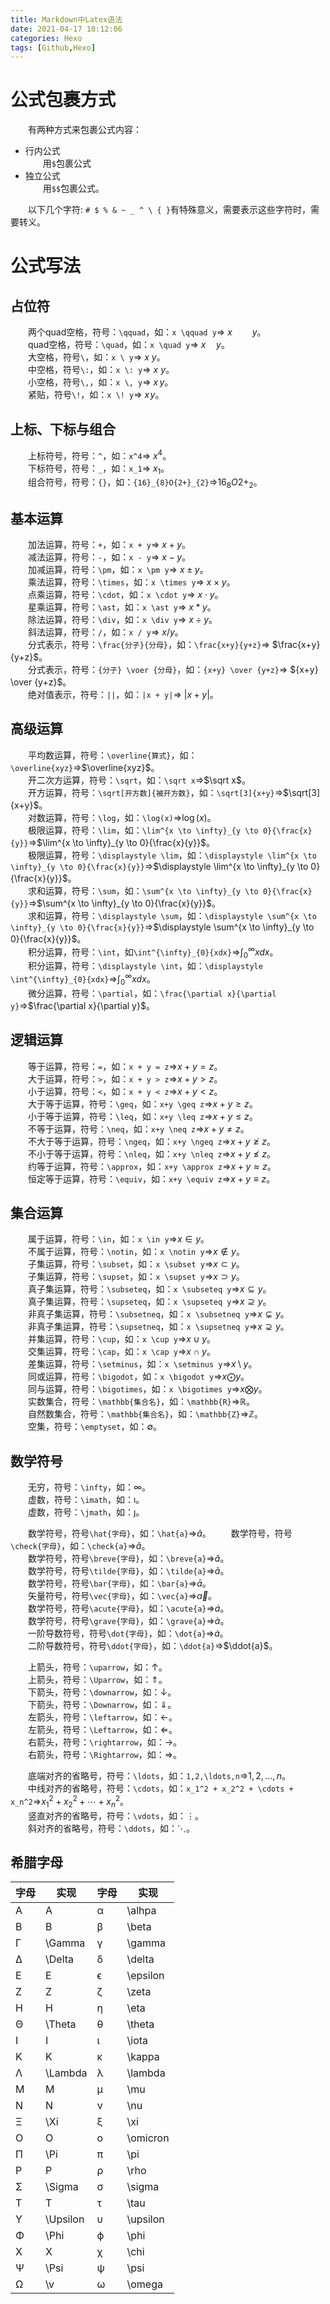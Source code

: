 ```yaml
---
title: Markdown中Latex语法
date: 2021-04-17 10:12:06
categories: Hexo
tags: [Github,Hexo]
---
```

# 公式包裹方式
&emsp;&emsp;有两种方式来包裹公式内容：
* 行内公式  
&emsp;&emsp;用`$`包裹公式
* 独立公式  
&emsp;&emsp;用`$$`包裹公式。

&emsp;&emsp;以下几个字符: `# $ % & ~ _ ^ \ { }`有特殊意义，需要表示这些字符时，需要转义。

# 公式写法
## 占位符
&emsp;&emsp;两个quad空格，符号：`\qquad`，如：`x \qquad y`=> $x \qquad y$。  
&emsp;&emsp;quad空格，符号：`\quad`，如：`x \quad y`=> $x \quad y$。  
&emsp;&emsp;大空格，符号`\`，如：`x \ y`=> $x \ y$。  
&emsp;&emsp;中空格，符号`\:`，如：`x \: y`=> $x \: y$。   
&emsp;&emsp;小空格，符号`\,`，如：`x \, y`=> $x \, y$。  
&emsp;&emsp;紧贴，符号`\!`，如：`x \! y`=>  $x \! y$。  
## 上标、下标与组合
&emsp;&emsp;上标符号，符号：`^`，如：`x^4`=> $x^4$。   
&emsp;&emsp;下标符号，符号：`_`，如：`x_1`=> $x_1$。   
&emsp;&emsp;组合符号，符号：`{}`，如：`{16}_{8}O{2+}_{2}`=>${16}_{8}O{2+}_{2}$。  ​	
## 基本运算
&emsp;&emsp;加法运算，符号：`+`，如：`x + y`=> $x + y$。    
&emsp;&emsp;减法运算，符号：`-`，如：`x - y`=> $x - y$。    
&emsp;&emsp;加减运算，符号：`\pm`，如：`x \pm y`=> $x \pm y$。  
&emsp;&emsp;乘法运算，符号：`\times`，如：`x \times y`=> $x \times y$。  
&emsp;&emsp;点乘运算，符号：`\cdot`，如：`x \cdot y`=> $x \cdot y$。    
&emsp;&emsp;星乘运算，符号：`\ast`，如：`x \ast y`=> $x \ast y$。    
&emsp;&emsp;除法运算，符号：`\div`，如：`x \div y`=> $x \div y$。    
&emsp;&emsp;斜法运算，符号：`/`，如：`x / y`=> $x / y$。    
&emsp;&emsp;分式表示，符号：`\frac{分子}{分母}`，如：`\frac{x+y}{y+z}`=> $\frac{x+y}{y+z}$。  
&emsp;&emsp;分式表示，符号：`{分子} \voer {分母}`，如：`{x+y} \over {y+z}`=> ${x+y} \over {y+z}$。  
&emsp;&emsp;绝对值表示，符号：`||`，如：`|x + y|`=> $|x + y|$。  
## 高级运算
&emsp;&emsp;平均数运算，符号：`\overline{算式}`，如：`\overline{xyz}`=>$\overline{xyz}$。  
&emsp;&emsp;开二次方运算，符号：`\sqrt`，如：`\sqrt x`=>$\sqrt x$。  
&emsp;&emsp;开方运算，符号：`\sqrt[开方数]{被开方数}`，如：`\sqrt[3]{x+y}`=>$\sqrt[3]{x+y}$。  
&emsp;&emsp;对数运算，符号：`\log`，如：`\log(x)`=>$\log(x)$。  
&emsp;&emsp;极限运算，符号：`\lim`，如：`\lim^{x \to \infty}_{y \to 0}{\frac{x}{y}}`=>$\lim^{x \to \infty}_{y \to 0}{\frac{x}{y}}$。  
​&emsp;&emsp;极限运算，符号：`\displaystyle \lim`，如：`\displaystyle \lim^{x \to \infty}_{y \to 0}{\frac{x}{y}}`=>$\displaystyle \lim^{x \to \infty}_{y \to 0}{\frac{x}{y}}$。  
&emsp;&emsp;求和运算，符号：`\sum`，如：`\sum^{x \to \infty}_{y \to 0}{\frac{x}{y}}`=>$\sum^{x \to \infty}_{y \to 0}{\frac{x}{y}}$。  
&emsp;&emsp;求和运算，符号：`\displaystyle \sum`，如：`\displaystyle \sum^{x \to \infty}_{y \to 0}{\frac{x}{y}}`=>$\displaystyle \sum^{x \to \infty}_{y \to 0}{\frac{x}{y}}$。   
&emsp;&emsp;积分运算，符号：`\int`，如`\int^{\infty}_{0}{xdx}`=>$\int^{\infty}_{0}{xdx}$。  
&emsp;&emsp;积分运算，符号：`\displaystyle \int`，如：`\displaystyle \int^{\infty}_{0}{xdx}`=>$\displaystyle \int^{\infty}_{0}{xdx}$。  
&emsp;&emsp;微分运算，符号：`\partial`，如：`\frac{\partial x}{\partial y}`=>$\frac{\partial x}{\partial y}$。  
## 逻辑运算
&emsp;&emsp;等于运算，符号：`=`，如：`x + y = z`=>$x + y = z$。  
&emsp;&emsp;大于运算，符号：`>`，如：`x + y > z`=>$x + y > z$。  
&emsp;&emsp;小于运算，符号：`<`，如：`x + y < z`=>$x + y < z$。  
&emsp;&emsp;大于等于运算，符号：`\geq`，如：`x+y \geq z`=>$x+y \geq z$。  
&emsp;&emsp;小于等于运算，符号：`\leq`，如：`x+y \leq z`=>$x+y \leq z$。  
&emsp;&emsp;不等于运算，符号：`\neq`，如：`x+y \neq z`=>$x+y \neq z$。  
&emsp;&emsp;不大于等于运算，符号：`\ngeq`，如：`x+y \ngeq z`=>$x+y \ngeq z$。   
&emsp;&emsp;不小于等于运算，符号：`\nleq`，如：`x+y \nleq z`=>$x+y \nleq z$。  
&emsp;&emsp;约等于运算，符号：`\approx`，如：`x+y \approx z`=>$x+y \approx z$。  
&emsp;&emsp;恒定等于运算，符号：`\equiv`，如：`x+y \equiv z`=>$x+y \equiv z$。  
## 集合运算
&emsp;&emsp;属于运算，符号：`\in`，如：`x \in y`=>$x \in y$。  
&emsp;&emsp;不属于运算，符号：`\notin`，如：`x \notin y`=>$x \notin y$。  
&emsp;&emsp;子集运算，符号：`\subset`，如：`x \subset y`=>$x \subset y$。  
&emsp;&emsp;子集运算，符号：`\supset`，如：`x \supset y`=>$x \supset y$。  
&emsp;&emsp;真子集运算，符号：`\subseteq`，如：`x \subseteq y`=>$x \subseteq y$。  
&emsp;&emsp;真子集运算，符号：`\supseteq`，如：`x \supseteq y`=>$x \supseteq y$。  
&emsp;&emsp;非真子集运算，符号：`\subsetneq`，如：`x \subsetneq y`=>$x \subsetneq y$。  
&emsp;&emsp;非真子集运算，符号：`\supsetneq`，如：`x \supsetneq y`=>$x \supsetneq y$。  
&emsp;&emsp;并集运算，符号：`\cup`，如：`x \cup y`=>$x \cup y$。  
&emsp;&emsp;交集运算，符号：`\cap`，如：`x \cap y`=>$x \cap y$。  
&emsp;&emsp;差集运算，符号：`\setminus`，如：`x \setminus y`=>$x \setminus y$。  
&emsp;&emsp;同或运算，符号：`\bigodot`，如：`x \bigodot y`=>$x \bigodot y$。  
&emsp;&emsp;同与运算，符号：`\bigotimes`，如：`x \bigotimes y`=>$x \bigotimes y$。  
&emsp;&emsp;实数集合，符号：`\mathbb{集合名}`，如：`\mathbb{R}`=>$\mathbb{R}$。  
&emsp;&emsp;自然数集合，符号：`\mathbb{集合名}`，如：`\mathbb{Z}`=>$\mathbb{Z}$。  
&emsp;&emsp;空集，符号：`\emptyset`，如：$\emptyset$。  
## 数学符号
&emsp;&emsp;无穷，符号：`\infty`，如：$\infty$。   
&emsp;&emsp;虚数，符号：`\imath`，如：$\imath$。    
&emsp;&emsp;虚数，符号：`\jmath`，如：$\jmath$。  

&emsp;&emsp;数学符号，符号`\hat{字母}`，如：`\hat{a}`=>$\hat{a}$。
&emsp;&emsp;数学符号，符号`\check{字母}`，如：`\check{a}`=>$\check{a}$。  
&emsp;&emsp;数学符号，符号`\breve{字母}`，如：`\breve{a}`=>$\breve{a}$。  
&emsp;&emsp;数学符号，符号`\tilde{字母}`，如：`\tilde{a}`=>$\tilde{a}$。  
&emsp;&emsp;数学符号，符号`\bar{字母}`，如：`\bar{a}`=>$\bar{a}$。  
&emsp;&emsp;矢量符号，符号`\vec{字母}`，如：`\vec{a}`=>$\vec{a}$。  
&emsp;&emsp;数学符号，符号`\acute{字母}`，如：`\acute{a}`=>$\acute{a}$。  
&emsp;&emsp;数学符号，符号`\grave{字母}`，如：`\grave{a}`=>$\grave{a}$。  
&emsp;&emsp;一阶导数符号，符号`\dot{字母}`，如：`\dot{a}`=>$\dot{a}$。  
&emsp;&emsp;二阶导数符号，符号`\ddot{字母}`，如：`\ddot{a}`=>$\ddot{a}$。  

&emsp;&emsp;上箭头，符号：`\uparrow`，如：$\uparrow$。  
&emsp;&emsp;上箭头，符号：`\Uparrow`，如：$\Uparrow$。  
&emsp;&emsp;下箭头，符号：`\downarrow`，如：$\downarrow$。  
&emsp;&emsp;下箭头，符号：`\Downarrow`，如：$\Downarrow$。  
&emsp;&emsp;左箭头，符号：`\leftarrow`，如：$\leftarrow$。  
&emsp;&emsp;左箭头，符号：`\Leftarrow`，如：$\Leftarrow$。  
&emsp;&emsp;右箭头，符号：`\rightarrow`，如：$\rightarrow$。  
&emsp;&emsp;右箭头，符号：`\Rightarrow`，如：$\Rightarrow$。  

&emsp;&emsp;底端对齐的省略号，符号：`\ldots`，如：`1,2,\ldots,n`=>$1,2,\ldots,n$。  
&emsp;&emsp;中线对齐的省略号，符号：`\cdots`，如：`x_1^2 + x_2^2 + \cdots + x_n^2`=>$x_1^2 + x_2^2 + \cdots + x_n^2$。  
&emsp;&emsp;竖直对齐的省略号，符号：`\vdots`，如：$\vdots$。  
&emsp;&emsp;斜对齐的省略号，符号：`\ddots`，如：$\ddots$。  
## 希腊字母
|字母|实现|字母|实现|
|----|---|----|----|
|A|A|α|\alhpa|
|B|B|β|\beta|
|Γ|\Gamma|γ|\gamma|
|Δ|\Delta|δ|\delta|
|E|E|ϵ|\epsilon|
|Z|Z|ζ|\zeta|
|H|H|η|\eta|
|Θ|\Theta|θ|\theta|
|I|I|ι|\iota|
|K|K|κ|\kappa|
|Λ|\Lambda|λ|\lambda|
|M|M|μ|\mu|
|N|N|ν|\nu|
|Ξ|\Xi|ξ|\xi|
|O|O|ο|\omicron|
|Π|\Pi|π|\pi|
|P|P|ρ|\rho|
|Σ|\Sigma|σ|\sigma|
|T|T|τ|\tau|
|Υ|\Upsilon|υ|\upsilon|
|Φ|\Phi|ϕ|\phi|
|X|X|χ|\chi|
|Ψ|\Psi|ψ|\psi|
|Ω|\v|ω|\omega|